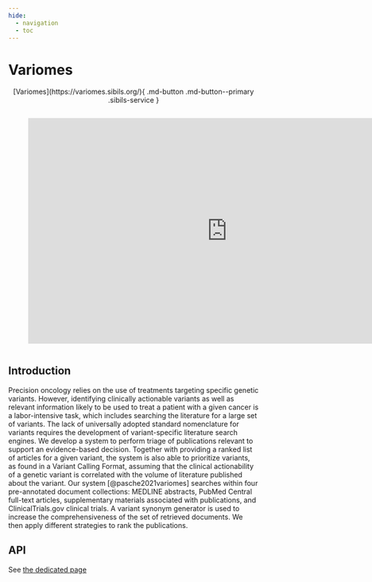 ```yaml
---
hide:
  - navigation
  - toc
---
```


# Variomes

<p style="text-align: center" markdown>
  [Variomes](https://variomes.sibils.org/){ .md-button .md-button--primary .sibils-service }
</p>

<figure style="margin-bottom: 3em; margin-top: 2em">
    <iframe width="800" height="454" src="https://www.youtube.com/embed/ovhu5U0EKHQ?si=W6HVdTnLuTYbT3KA" title="YouTube video player" frameborder="0" allow="accelerometer; autoplay; clipboard-write; encrypted-media; gyroscope; picture-in-picture; web-share" allowfullscreen></iframe>
    <figcaption></figcaption>
</figure>

## Introduction

Precision oncology relies on the use of treatments targeting specific genetic variants. However, identifying clinically actionable variants as well as relevant information likely to be used to treat a patient with a given cancer is a labor-intensive task, which includes searching the literature for a large set of variants. The lack of universally adopted standard nomenclature for variants requires the development of variant-specific literature search engines. We develop a system to perform triage of publications relevant to support an evidence-based decision. Together with providing a ranked list of articles for a given variant, the system is also able to prioritize variants, as found in a Variant Calling Format, assuming that the clinical actionability of a genetic variant is correlated with the volume of literature published about the variant. Our system [@pasche2021variomes] searches within four pre-annotated document collections: MEDLINE abstracts, PubMed Central full-text articles, supplementary materials associated with publications, and ClinicalTrials.gov clinical trials. A variant synonym generator is used to increase the comprehensiveness of the set of retrieved documents. We then apply different strategies to rank the publications.

## API

See [the dedicated page](https://variomes.sibils.org/apis)
